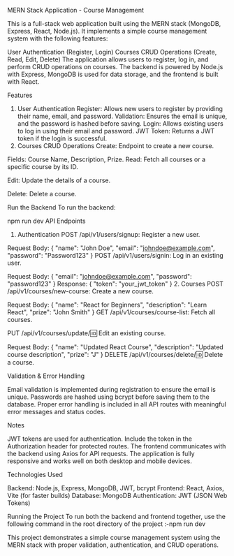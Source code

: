 MERN Stack Application - 
Course Management

This is a full-stack web application built using the MERN stack (MongoDB, Express, React, Node.js). It implements a simple course management system with the following features:



User Authentication (Register, Login)
Courses CRUD Operations (Create, Read, Edit, Delete)
The application allows users to register, log in, and perform CRUD operations on courses. The backend is powered by Node.js with Express, MongoDB is used for data storage, and the frontend is built with React.



Features
1. User Authentication
Register: Allows new users to register by providing their name, email, and password.
Validation: Ensures the email is unique, and the password is hashed before saving.
Login: Allows existing users to log in using their email and password.
JWT Token: Returns a JWT token if the login is successful.
2. Courses CRUD Operations
Create: Endpoint to create a new course.

Fields: Course Name, Description, Prize.
Read: Fetch all courses or a specific course by its ID.

Edit: Update the details of a course.

Delete: Delete a course.



Run the Backend
To run the backend:



npm run dev
API Endpoints
1. Authentication
POST /api/v1/users/signup: Register a new user.

Request Body: { "name": "John Doe", "email": "johndoe@example.com", "password": "Password123" }
POST /api/v1/users/signin: Log in an existing user.

Request Body: { "email": "johndoe@example.com", "password": "password123" }
Response: { "token": "your_jwt_token" }
2. Courses
POST /api/v1/courses/new-course: Create a new course.

Request Body: { "name": "React for Beginners", "description": "Learn React", "prize": "John Smith" }
GET /api/v1/courses/course-list: Fetch all courses.

PUT /api/v1/courses/update/:id: Edit an existing course.

Request Body: { "name": "Updated React Course", "description": "Updated course description", "prize": "J" }
DELETE /api/v1/courses/delete/:id: Delete a course.



Validation & Error Handling

Email validation is implemented during registration to ensure the email is unique.
Passwords are hashed using bcrypt before saving them to the database.
Proper error handling is included in all API routes with meaningful error messages and status codes.



Notes

JWT tokens are used for authentication. Include the token in the Authorization header for protected routes.
The frontend communicates with the backend using Axios for API requests.
The application is fully responsive and works well on both desktop and mobile devices.


Technologies Used

Backend: Node.js, Express, MongoDB, JWT, bcrypt
Frontend: React, Axios, Vite (for faster builds)
Database: MongoDB
Authentication: JWT (JSON Web Tokens)


Running the Project
To run both the backend and frontend together, use the following command in the root directory of the project :-npm run dev




This project demonstrates a simple course management system using the MERN stack with proper validation, authentication, and CRUD operations.

